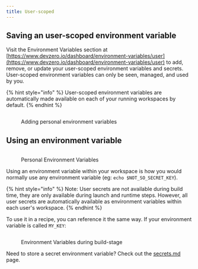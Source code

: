 ```yaml
---
title: User-scoped
---
```

## Saving an user-scoped environment variable

Visit the Environment Variables section at [https://www.devzero.io/dashboard/environment-variables/user](https://www.devzero.io/dashboard/environment-variables/user) to add, remove, or update your user-scoped environment variables and secrets. User-scoped environment variables can only be seen, managed, and used by you.

{% hint style="info" %}
User-scoped environment variables are automatically made available on each of your running workspaces by default.
{% endhint %}

<figure><img src="../.gitbook/assets/Personal variables.gif" alt=""><figcaption><p>Adding personal environment variables</p></figcaption></figure>

## Using an environment variable

<figure><img src="../.gitbook/assets/Update environment variables (1).png" alt=""><figcaption><p>Personal Environment Variables</p></figcaption></figure>

Using an environment variable within your workspace is how you would normally use any environment variable (eg: `echo $NOT_SO_SECRET_KEY`).

{% hint style="info" %}
Note: User secrets are not available during build time, they are only available during launch and runtime steps. However, all user secrets are automatically available as environment variables within each user's workspace.
{% endhint %}

To use it in a recipe, you can reference it the same way. If your environment variable is called `MY_KEY`:

<figure><img src="../.gitbook/assets/env-var-in-build.png" alt=""><figcaption><p>Environment Variables during build-stage</p></figcaption></figure>

Need to store a secret environment variable? Check out the [secrets.md](secrets.md "mention") page.
